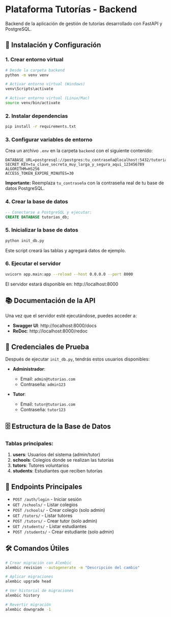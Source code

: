 # Plataforma Tutorías - Backend

Backend de la aplicación de gestión de tutorías desarrollado con FastAPI y PostgreSQL.

## 🚀 Instalación y Configuración

### 1. Crear entorno virtual

```bash
# Desde la carpeta backend
python -m venv venv

# Activar entorno virtual (Windows)
venv\Scripts\activate

# Activar entorno virtual (Linux/Mac)
source venv/bin/activate
```

### 2. Instalar dependencias

```bash
pip install -r requirements.txt
```

### 3. Configurar variables de entorno

Crea un archivo `.env` en la carpeta `backend` con el siguiente contenido:

```env
DATABASE_URL=postgresql://postgres:tu_contraseña@localhost:5432/tutorias_db
SECRET_KEY=tu_clave_secreta_muy_larga_y_segura_aqui_123456789
ALGORITHM=HS256
ACCESS_TOKEN_EXPIRE_MINUTES=30
```

**Importante:** Reemplaza `tu_contraseña` con la contraseña real de tu base de datos PostgreSQL.

### 4. Crear la base de datos

```sql
-- Conectarse a PostgreSQL y ejecutar:
CREATE DATABASE tutorias_db;
```

### 5. Inicializar la base de datos

```bash
python init_db.py
```

Este script creará las tablas y agregará datos de ejemplo.

### 6. Ejecutar el servidor

```bash
uvicorn app.main:app --reload --host 0.0.0.0 --port 8000
```

El servidor estará disponible en: http://localhost:8000

## 📚 Documentación de la API

Una vez que el servidor esté ejecutándose, puedes acceder a:

- **Swagger UI**: http://localhost:8000/docs
- **ReDoc**: http://localhost:8000/redoc

## 🔑 Credenciales de Prueba

Después de ejecutar `init_db.py`, tendrás estos usuarios disponibles:

- **Administrador**: 
  - Email: `admin@tutorias.com`
  - Contraseña: `admin123`

- **Tutor**: 
  - Email: `tutor@tutorias.com`
  - Contraseña: `tutor123`

## 🗄️ Estructura de la Base de Datos

### Tablas principales:

1. **users**: Usuarios del sistema (admin/tutor)
2. **schools**: Colegios donde se realizan las tutorías
3. **tutors**: Tutores voluntarios
4. **students**: Estudiantes que reciben tutorías

## 🔧 Endpoints Principales

- `POST /auth/login` - Iniciar sesión
- `GET /schools/` - Listar colegios
- `POST /schools/` - Crear colegio (solo admin)
- `GET /tutors/` - Listar tutores
- `POST /tutors/` - Crear tutor (solo admin)
- `GET /students/` - Listar estudiantes
- `POST /students/` - Crear estudiante (solo admin)

## 🛠️ Comandos Útiles

```bash
# Crear migración con Alembic
alembic revision --autogenerate -m "Descripción del cambio"

# Aplicar migraciones
alembic upgrade head

# Ver historial de migraciones
alembic history

# Revertir migración
alembic downgrade -1
```
